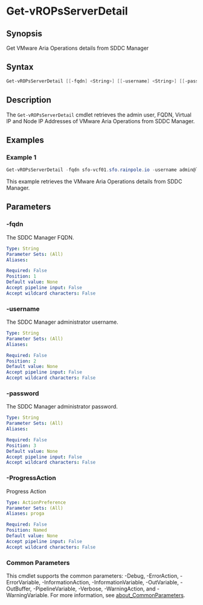 # Get-vROPsServerDetail

## Synopsis

Get VMware Aria Operations details from SDDC Manager

## Syntax

```powershell
Get-vROPsServerDetail [[-fqdn] <String>] [[-username] <String>] [[-password] <String>] [-ProgressAction <ActionPreference>] [<CommonParameters>]
```

## Description

The `Get-vROPsServerDetail` cmdlet retrieves the admin user, FQDN, Virtual IP and Node IP Addresses of
VMware Aria Operations from SDDC Manager.

## Examples

### Example 1

```powershell
Get-vROPsServerDetail -fqdn sfo-vcf01.sfo.rainpole.io -username admin@local -password VMw@re1!VMw@re1!
```

This example retrieves the VMware Aria Operations details from SDDC Manager.

## Parameters

### -fqdn

The SDDC Manager FQDN.

```yaml
Type: String
Parameter Sets: (All)
Aliases:

Required: False
Position: 1
Default value: None
Accept pipeline input: False
Accept wildcard characters: False
```

### -username

The SDDC Manager administrator username.

```yaml
Type: String
Parameter Sets: (All)
Aliases:

Required: False
Position: 2
Default value: None
Accept pipeline input: False
Accept wildcard characters: False
```

### -password

The SDDC Manager administrator password.

```yaml
Type: String
Parameter Sets: (All)
Aliases:

Required: False
Position: 3
Default value: None
Accept pipeline input: False
Accept wildcard characters: False
```

### -ProgressAction

Progress Action

```yaml
Type: ActionPreference
Parameter Sets: (All)
Aliases: proga

Required: False
Position: Named
Default value: None
Accept pipeline input: False
Accept wildcard characters: False
```

### Common Parameters

This cmdlet supports the common parameters: -Debug, -ErrorAction, -ErrorVariable, -InformationAction, -InformationVariable, -OutVariable, -OutBuffer, -PipelineVariable, -Verbose, -WarningAction, and -WarningVariable. For more information, see [about_CommonParameters](http://go.microsoft.com/fwlink/?LinkID=113216).

